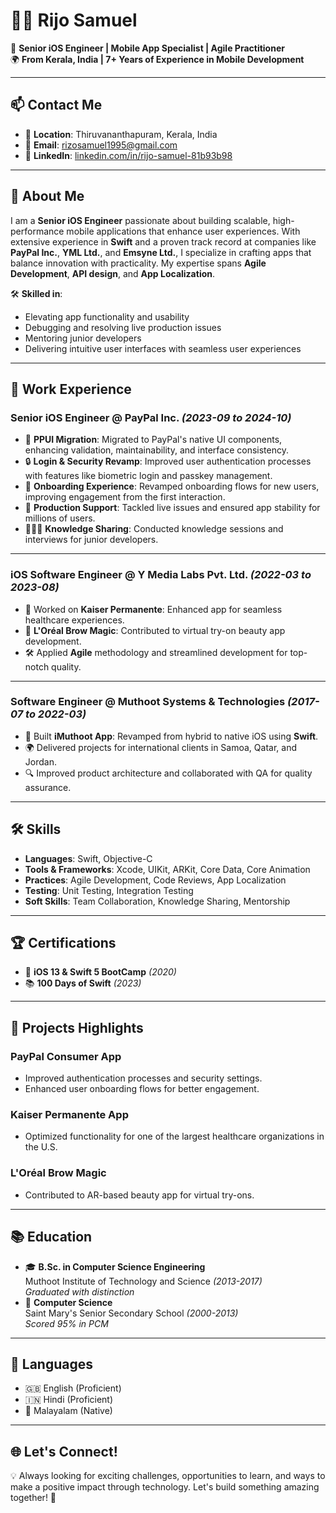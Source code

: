 # 👨‍💻 Rijo Samuel

🎯 **Senior iOS Engineer | Mobile App Specialist | Agile Practitioner**  
🌍 **From Kerala, India | 7+ Years of Experience in Mobile Development**

---

## 📫 Contact Me
- 📍 **Location**: Thiruvananthapuram, Kerala, India
- 📧 **Email**: [rizosamuel1995@gmail.com](mailto:rizosamuel1995@gmail.com)
- 💼 **LinkedIn**: [linkedin.com/in/rijo-samuel-81b93b98](https://www.linkedin.com/in/rijo-samuel-81b93b98)

---

## 🚀 About Me

I am a **Senior iOS Engineer** passionate about building scalable, high-performance mobile applications that enhance user experiences. With extensive experience in **Swift** and a proven track record at companies like **PayPal Inc.**, **YML Ltd.**, and **Emsyne Ltd.**, I specialize in crafting apps that balance innovation with practicality. My expertise spans **Agile Development**, **API design**, and **App Localization**.

🛠️ **Skilled in**:
- Elevating app functionality and usability
- Debugging and resolving live production issues
- Mentoring junior developers
- Delivering intuitive user interfaces with seamless user experiences

---

## 💼 Work Experience

### **Senior iOS Engineer** @ PayPal Inc. *(2023-09 to 2024-10)*
- 🚀 **PPUI Migration**: Migrated to PayPal's native UI components, enhancing validation, maintainability, and interface consistency.
- 🔒 **Login & Security Revamp**: Improved user authentication processes with features like biometric login and passkey management.
- 🎉 **Onboarding Experience**: Revamped onboarding flows for new users, improving engagement from the first interaction.
- 🔧 **Production Support**: Tackled live issues and ensured app stability for millions of users.
- 🧑‍🤝‍🧑 **Knowledge Sharing**: Conducted knowledge sessions and interviews for junior developers.

---

### **iOS Software Engineer** @ Y Media Labs Pvt. Ltd. *(2022-03 to 2023-08)*
- 🏥 Worked on **Kaiser Permanente**: Enhanced app for seamless healthcare experiences.
- 💄 **L'Oréal Brow Magic**: Contributed to virtual try-on beauty app development.
- 🛠️ Applied **Agile** methodology and streamlined development for top-notch quality.

---

### **Software Engineer** @ Muthoot Systems & Technologies *(2017-07 to 2022-03)*
- 📱 Built **iMuthoot App**: Revamped from hybrid to native iOS using **Swift**.
- 🌍 Delivered projects for international clients in Samoa, Qatar, and Jordan.
- 🔍 Improved product architecture and collaborated with QA for quality assurance.

---

## 🛠️ Skills
- **Languages**: Swift, Objective-C
- **Tools & Frameworks**: Xcode, UIKit, ARKit, Core Data, Core Animation
- **Practices**: Agile Development, Code Reviews, App Localization
- **Testing**: Unit Testing, Integration Testing
- **Soft Skills**: Team Collaboration, Knowledge Sharing, Mentorship

---

## 🏆 Certifications
- 🏅 **iOS 13 & Swift 5 BootCamp** *(2020)*
- 📚 **100 Days of Swift** *(2023)*

---

## 🌟 Projects Highlights
### **PayPal Consumer App**
- Improved authentication processes and security settings.
- Enhanced user onboarding flows for better engagement.

### **Kaiser Permanente App**
- Optimized functionality for one of the largest healthcare organizations in the U.S.

### **L'Oréal Brow Magic**
- Contributed to AR-based beauty app for virtual try-ons.

---

## 📚 Education
- 🎓 **B.Sc. in Computer Science Engineering**  
  Muthoot Institute of Technology and Science *(2013-2017)*  
  *Graduated with distinction*
- 🏫 **Computer Science**<br>
  Saint Mary's Senior Secondary School *(2000-2013)*<br>
  *Scored 95% in PCM* 

---

## 🌟 Languages
- 🇬🇧 English (Proficient)
- 🇮🇳 Hindi (Proficient)
- 🌴 Malayalam (Native)

---

## 🌐 Let's Connect!
💡 Always looking for exciting challenges, opportunities to learn, and ways to make a positive impact through technology. Let's build something amazing together! 🚀

